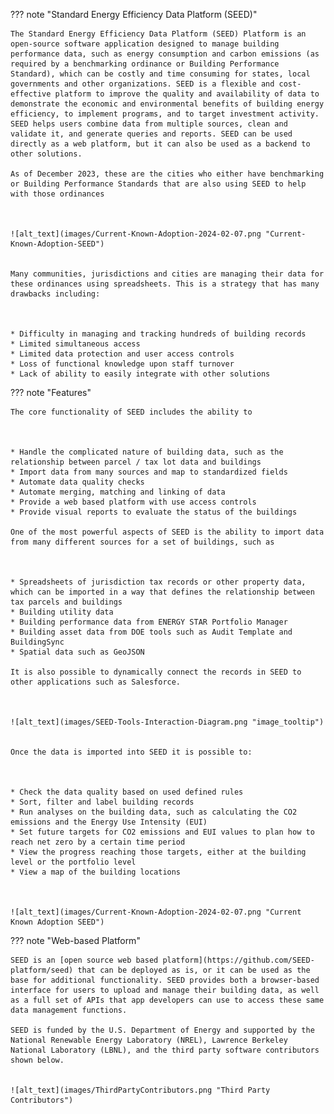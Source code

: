 ??? note "Standard Energy Efficiency Data Platform (SEED)"

    The Standard Energy Efficiency Data Platform (SEED) Platform is an open-source software application designed to manage building performance data, such as energy consumption and carbon emissions (as required by a benchmarking ordinance or Building Performance Standard), which can be costly and time consuming for states, local governments and other organizations. SEED is a flexible and cost-effective platform to improve the quality and availability of data to demonstrate the economic and environmental benefits of building energy efficiency, to implement programs, and to target investment activity. SEED helps users combine data from multiple sources, clean and validate it, and generate queries and reports. SEED can be used directly as a web platform, but it can also be used as a backend to other solutions. 

    As of December 2023, these are the cities who either have benchmarking or Building Performance Standards that are also using SEED to help with those ordinances



    ![alt_text](images/Current-Known-Adoption-2024-02-07.png "Current-Known-Adoption-SEED")


    Many communities, jurisdictions and cities are managing their data for these ordinances using spreadsheets. This is a strategy that has many drawbacks including:



    * Difficulty in managing and tracking hundreds of building records
    * Limited simultaneous access
    * Limited data protection and user access controls
    * Loss of functional knowledge upon staff turnover
    * Lack of ability to easily integrate with other solutions

??? note "Features"

    The core functionality of SEED includes the ability to



    * Handle the complicated nature of building data, such as the relationship between parcel / tax lot data and buildings
    * Import data from many sources and map to standardized fields
    * Automate data quality checks
    * Automate merging, matching and linking of data
    * Provide a web based platform with use access controls
    * Provide visual reports to evaluate the status of the buildings

    One of the most powerful aspects of SEED is the ability to import data from many different sources for a set of buildings, such as 



    * Spreadsheets of jurisdiction tax records or other property data, which can be imported in a way that defines the relationship between tax parcels and buildings
    * Building utility data 
    * Building performance data from ENERGY STAR Portfolio Manager
    * Building asset data from DOE tools such as Audit Template and BuildingSync
    * Spatial data such as GeoJSON

    It is also possible to dynamically connect the records in SEED to other applications such as Salesforce.



    ![alt_text](images/SEED-Tools-Interaction-Diagram.png "image_tooltip")


    Once the data is imported into SEED it is possible to:



    * Check the data quality based on used defined rules
    * Sort, filter and label building records
    * Run analyses on the building data, such as calculating the CO2 emissions and the Energy Use Intensity (EUI)
    * Set future targets for CO2 emissions and EUI values to plan how to reach net zero by a certain time period
    * View the progress reaching those targets, either at the building level or the portfolio level
    * View a map of the building locations



    ![alt_text](images/Current-Known-Adoption-2024-02-07.png "Current Known Adoption SEED")



??? note "Web-based Platform"

    SEED is an [open source web based platform](https://github.com/SEED-platform/seed) that can be deployed as is, or it can be used as the base for additional functionality. SEED provides both a browser-based interface for users to upload and manage their building data, as well as a full set of APIs that app developers can use to access these same data management functions. 

    SEED is funded by the U.S. Department of Energy and supported by the National Renewable Energy Laboratory (NREL), Lawrence Berkeley National Laboratory (LBNL), and the third party software contributors shown below.


    ![alt_text](images/ThirdPartyContributors.png "Third Party Contributors")